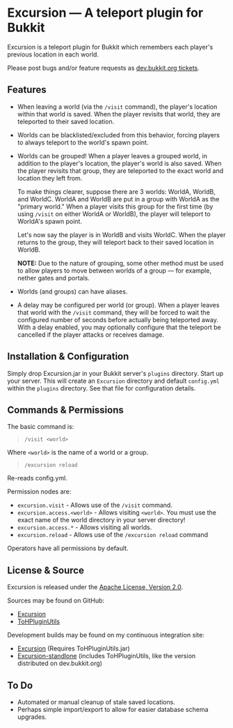 # Excursion &mdash; A teleport plugin for Bukkit #

Excursion is a teleport plugin for Bukkit which remembers each player's previous location in each world.

Please post bugs and/or feature requests as [dev.bukkit.org tickets](http://dev.bukkit.org/server-mods/excursion/tickets/).

## Features ##

*   When leaving a world (via the `/visit` command), the player's location within that world is saved. When the player revisits that world, they are teleported to their saved location.

*   Worlds can be blacklisted/excluded from this behavior, forcing players to always teleport to the world's spawn point.

*   Worlds can be grouped! When a player leaves a grouped world, in addition to the player's location, the player's world is also saved. When the player revisits that group, they are teleported to the exact world and location they left from.

    To make things clearer, suppose there are 3 worlds: WorldA, WorldB, and
WorldC. WorldA and WorldB are put in a group with WorldA as the "primary world."
When a player visits this group for the first time (by using `/visit` on either
WorldA or WorldB), the player will teleport to WorldA's spawn point.

    Let's now say the player is in WorldB and visits WorldC. When the player returns to the group, they will teleport back to their saved location in WorldB.

    **NOTE:** Due to the nature of grouping, some other method must be used to allow players to move between worlds of a group &mdash; for example, nether gates and portals.

*   Worlds (and groups) can have aliases.

*   A delay may be configured per world (or group). When a player leaves that
    world with the `/visit` command, they will be forced to wait the configured
    number of seconds before actually being teleported away. With a delay
    enabled, you may optionally configure that the teleport be cancelled
    if the player attacks or receives damage.

## Installation & Configuration ##

Simply drop Excursion.jar in your Bukkit server's `plugins` directory. Start up your server. This will create an `Excursion` directory and default `config.yml` within the `plugins` directory. See that file for configuration details.

## Commands & Permissions ##

The basic command is:

> `/visit <world>`

Where `<world>` is the name of a world or a group.

> `/excursion reload`

Re-reads config.yml.

Permission nodes are:

*   `excursion.visit` - Allows use of the `/visit` command.
*   `excursion.access.<world>` - Allows visiting `<world>`. You must use the exact name of the world directory in your server directory!
*   `excursion.access.*` - Allows visiting all worlds.
*   `excursion.reload` - Allows use of the `/excursion reload` command

Operators have all permissions by default.

## License & Source ##

Excursion is released under the
[Apache License, Version 2.0](http://www.apache.org/licenses/LICENSE-2.0).

Sources may be found on GitHub:

*   [Excursion](https://github.com/ZerothAngel/Excursion)
*   [ToHPluginUtils](https://github.com/ZerothAngel/ToHPluginUtils)

Development builds may be found on my continuous integration site:

*   [Excursion](http://ci.tyrannyofheaven.org/job/Excursion/) (Requires ToHPluginUtils.jar)
*   [Excursion-standlone](http://ci.tyrannyofheaven.org/job/Excursion-standalone/) (includes ToHPluginUtils, like the version distributed on dev.bukkit.org)

## To Do ##

*   Automated or manual cleanup of stale saved locations.
*   Perhaps simple import/export to allow for easier database schema upgrades.
